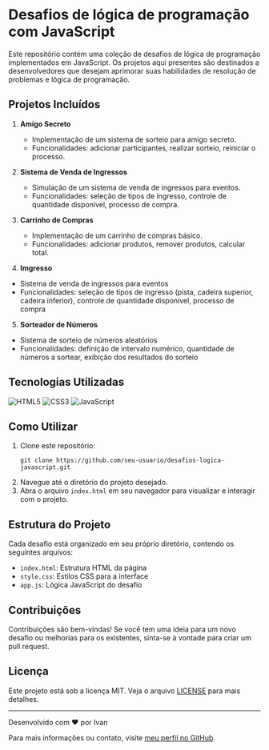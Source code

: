 ﻿# Desafios de lógica de programação com JavaScript

Este repositório contém uma coleção de desafios de lógica de programação implementados em JavaScript. Os projetos aqui presentes são destinados a desenvolvedores que desejam aprimorar suas habilidades de resolução de problemas e lógica de programação.

## Projetos Incluídos

1. **Amigo Secreto**
   - Implementação de um sistema de sorteio para amigo secreto.
   - Funcionalidades: adicionar participantes, realizar sorteio, reiniciar o processo.

2. **Sistema de Venda de Ingressos**
   - Simulação de um sistema de venda de ingressos para eventos.
   - Funcionalidades: seleção de tipos de ingresso, controle de quantidade disponível, processo de compra.

3. **Carrinho de Compras**
   - Implementação de um carrinho de compras básico.
   - Funcionalidades: adicionar produtos, remover produtos, calcular total.

4. **Imgresso**
- Sistema de venda de ingressos para eventos
- Funcionalidades: seleção de tipos de ingresso (pista, cadeira superior, cadeira inferior), controle de quantidade disponível, processo de compra

5. **Sorteador de Números**
- Sistema de sorteio de números aleatórios
- Funcionalidades: definição de intervalo numérico, quantidade de números a sortear, exibição dos resultados do sorteio



## Tecnologias Utilizadas

![HTML5](https://img.shields.io/badge/-HTML5-E34F26?style=flat-square&logo=html5&logoColor=white)
![CSS3](https://img.shields.io/badge/-CSS3-1572B6?style=flat-square&logo=css3)
![JavaScript](https://img.shields.io/badge/-JavaScript-F7DF1E?style=flat-square&logo=javascript&logoColor=black)

## Como Utilizar

1. Clone este repositório:
   ```
   git clone https://github.com/seu-usuario/desafios-logica-javascript.git
   ```
2. Navegue até o diretório do projeto desejado.
3. Abra o arquivo `index.html` em seu navegador para visualizar e interagir com o projeto.

## Estrutura do Projeto

Cada desafio está organizado em seu próprio diretório, contendo os seguintes arquivos:

- `index.html`: Estrutura HTML da página
- `style.css`: Estilos CSS para a interface
- `app.js`: Lógica JavaScript do desafio

## Contribuições

Contribuições são bem-vindas! Se você tem uma ideia para um novo desafio ou melhorias para os existentes, sinta-se à vontade para criar um pull request.

## Licença

Este projeto está sob a licença MIT. Veja o arquivo [LICENSE](LICENSE) para mais detalhes.

---

Desenvolvido com ❤️ por Ivan

Para mais informações ou contato, visite [meu perfil no GitHub](https://github.com/ivan-teotonio).
